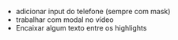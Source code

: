 


- adicionar input do telefone (sempre com mask)
- trabalhar com modal no vídeo
- Encaixar algum texto entre os highlights
